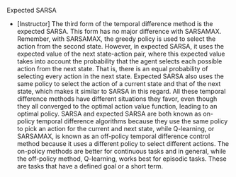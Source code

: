 Expected SARSA
- [Instructor] The third form of the temporal difference method is the expected SARSA. This form has no major difference with SARSAMAX. Remember, with SARSAMAX, the greedy policy is used to select the action from the second state. However, in expected SARSA, it uses the expected value of the next state-action pair, where this expected value takes into account the probability that the agent selects each possible action from the next state. That is, there is an equal probability of selecting every action in the next state. Expected SARSA also uses the same policy to select the action of a current state and that of the next state, which makes it similar to SARSA in this regard. All these temporal difference methods have different situations they favor, even though they all converged to the optimal action value function, leading to an optimal policy. SARSA and expected SARSA are both known as on-policy temporal difference algorithms because they use the same policy to pick an action for the current and next state, while Q-learning, or SARSAMAX, is known as an off-policy temporal difference control method because it uses a different policy to select different actions. The on-policy methods are better for continuous tasks and in general, while the off-policy method, Q-learning, works best for episodic tasks. These are tasks that have a defined goal or a short term.